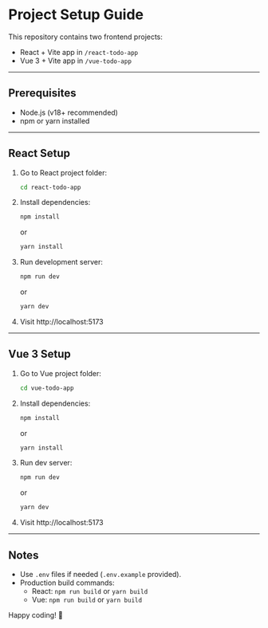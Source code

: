 
# Project Setup Guide

This repository contains two frontend projects:
- React + Vite app in `/react-todo-app`
- Vue 3 + Vite app in `/vue-todo-app`

---

## Prerequisites

- Node.js (v18+ recommended)
- npm or yarn installed

---

## React Setup

1. Go to React project folder:
   ```bash
   cd react-todo-app
   ```

2. Install dependencies:
   ```bash
   npm install
   ```
   or
   ```bash
   yarn install
   ```

3. Run development server:
   ```bash
   npm run dev
   ```
   or
   ```bash
   yarn dev
   ```

4. Visit http://localhost:5173

---

## Vue 3 Setup

1. Go to Vue project folder:
   ```bash
   cd vue-todo-app
   ```

2. Install dependencies:
   ```bash
   npm install
   ```
   or
   ```bash
   yarn install
   ```

3. Run dev server:
   ```bash
   npm run dev
   ```
   or
   ```bash
   yarn dev
   ```

4. Visit http://localhost:5173

---

## Notes

- Use `.env` files if needed (`.env.example` provided).
- Production build commands:
  - React: `npm run build` or `yarn build`
  - Vue: `npm run build` or `yarn build`

Happy coding! 🚀
